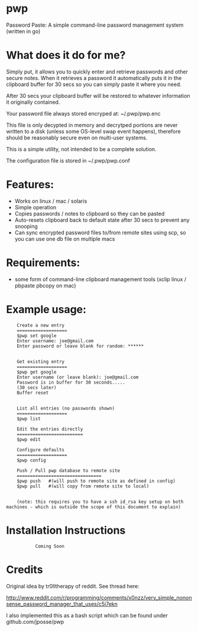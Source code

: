 pwp
===

Password Paste: A simple command-line password management system (written in go)

What does it do for me?
=======================
		
  Simply put, it allows you to quickly enter and retrieve passwords and other secure notes. When it retrieves a password it automatically puts it in the clipboard buffer for 30 secs so you can simply paste it where you need. 

  After 30 secs your clipboard buffer will be restored to whatever information it originally contained. 

  Your password file always stored encryped at: ~/.pwp/pwp.enc

  This file is only decypted in memory and decrytped portions are never written to a disk (unless some OS-level swap event happens), therefore should be reasonably secure even on multi-user systems.

  This is a simple utility, not intended to be a complete solution.  

  The configuration file is stored in ~/.pwp/pwp.conf

Features:
==========
  * Works on linux / mac / solaris
  * Simple operation
  * Copies passwords / notes to clipboard so they can be pasted
  * Auto-resets clipboard back to default state after 30 secs to prevent any snooping
  * Can sync encrypted password files to/from remote sites using scp, so you can use one db file on multiple macs
  

Requirements: 
=============
  * some form of command-line clipboard management tools (xclip linux / pbpaste pbcopy on mac) 


Example usage:
==============
		

		Create a new entry
		===================
		$pwp set google
		Enter username: joe@gmail.com
		Enter password or leave blank for random: ******

	
		Get existing entry
		===================
		$pwp get google
		Enter username (or leave blank): joe@gmail.com
		Password is in buffer for 30 seconds.....
		(30 secs later)
		Buffer reset


		List all entries (no passwords shown)
		===================
		$pwp list

		Edit the entries directly
		=========================
		$pwp edit

		Configure defaults
		===================
		$pwp config

		Push / Pull pwp database to remote site
		================================
		$pwp push 	#(will push to remote site as defined in config)
		$pwp pull 	#(will copy from remote site to local)
	
		
		(note: this requires you to have a ssh id_rsa key setup on both machines - which is outside the scope of this document to explain)

Installation Instructions
=========================
               Coming Soon		

Credits
========

  Original idea by tr0lltherapy of reddit. See thread here: 

  http://www.reddit.com/r/programming/comments/x0nzz/very_simple_nononsense_password_manager_that_uses/c5i7ekn

  I also implemented this as a bash script which can be found under github.com/jposse/pwp

